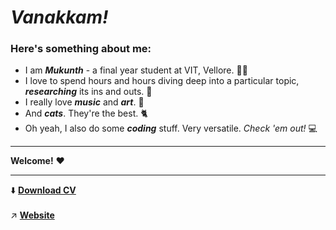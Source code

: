 # _Vanakkam!_

### Here's something about me:

<ul>
  <li> I am <i><b>Mukunth</b></i> - a final year student at VIT, Vellore. 👨‍🎓 </li> 
  <li> I love to spend hours and hours diving deep into a particular topic, <i><b>researching</b></i> its ins and outs. 📖 </li>
  <li> I really love <i><b>music</b></i> and <i><b>art</b></i>. 🎵 </li>
  <li> And <i><b>cats</b></i>. They're the best. 🐈 </li>
  <li> Oh yeah, I also do some <i><b>coding</b></i> stuff. Very versatile. <i>Check 'em out!</i> 💻 </li>
 </ul>
 <hr>
 
 **Welcome!** ❤️
<hr>
⬇️ <b><a href = "https://drive.google.com/file/d/118WmWIMli7em4tRpWq0F_AayrY4d9vN-/view?usp=sharing">Download CV</a></b>
<br><br>
↗️ <b><a href = "https://mukunthbs.github.io">Website</a></b>
